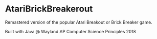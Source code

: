# AtariBrickBreakerout
Remastered version of the popular Atari Breakout or Brick Breaker game.

Built with Java @ Wayland AP Computer Science Principles 2018

